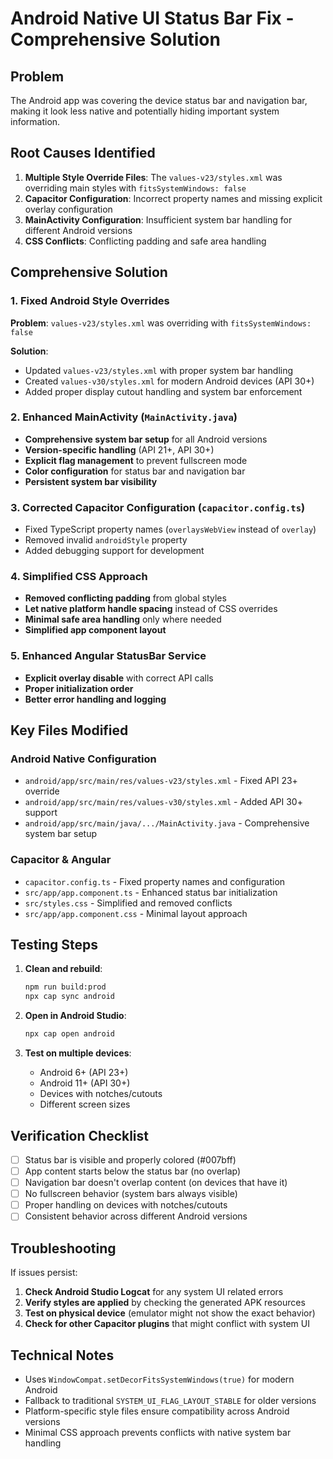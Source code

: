 # Android Native UI Status Bar Fix - Comprehensive Solution

## Problem
The Android app was covering the device status bar and navigation bar, making it look less native and potentially hiding important system information.

## Root Causes Identified
1. **Multiple Style Override Files**: The `values-v23/styles.xml` was overriding main styles with `fitsSystemWindows: false`
2. **Capacitor Configuration**: Incorrect property names and missing explicit overlay configuration
3. **MainActivity Configuration**: Insufficient system bar handling for different Android versions
4. **CSS Conflicts**: Conflicting padding and safe area handling

## Comprehensive Solution

### 1. Fixed Android Style Overrides
**Problem**: `values-v23/styles.xml` was overriding with `fitsSystemWindows: false`

**Solution**: 
- Updated `values-v23/styles.xml` with proper system bar handling
- Created `values-v30/styles.xml` for modern Android devices (API 30+)
- Added proper display cutout handling and system bar enforcement

### 2. Enhanced MainActivity (`MainActivity.java`)
- **Comprehensive system bar setup** for all Android versions
- **Version-specific handling** (API 21+, API 30+)
- **Explicit flag management** to prevent fullscreen mode
- **Color configuration** for status bar and navigation bar
- **Persistent system bar visibility**

### 3. Corrected Capacitor Configuration (`capacitor.config.ts`)
- Fixed TypeScript property names (`overlaysWebView` instead of `overlay`)
- Removed invalid `androidStyle` property
- Added debugging support for development

### 4. Simplified CSS Approach
- **Removed conflicting padding** from global styles
- **Let native platform handle spacing** instead of CSS overrides
- **Minimal safe area handling** only where needed
- **Simplified app component layout**

### 5. Enhanced Angular StatusBar Service
- **Explicit overlay disable** with correct API calls
- **Proper initialization order** 
- **Better error handling and logging**

## Key Files Modified

### Android Native Configuration
- `android/app/src/main/res/values-v23/styles.xml` - Fixed API 23+ override
- `android/app/src/main/res/values-v30/styles.xml` - Added API 30+ support
- `android/app/src/main/java/.../MainActivity.java` - Comprehensive system bar setup

### Capacitor & Angular
- `capacitor.config.ts` - Fixed property names and configuration
- `src/app/app.component.ts` - Enhanced status bar initialization
- `src/styles.css` - Simplified and removed conflicts
- `src/app/app.component.css` - Minimal layout approach

## Testing Steps

1. **Clean and rebuild**:
   ```bash
   npm run build:prod
   npx cap sync android
   ```

2. **Open in Android Studio**:
   ```bash
   npx cap open android
   ```

3. **Test on multiple devices**:
   - Android 6+ (API 23+)
   - Android 11+ (API 30+)
   - Devices with notches/cutouts
   - Different screen sizes

## Verification Checklist
- [ ] Status bar is visible and properly colored (#007bff)
- [ ] App content starts below the status bar (no overlap)
- [ ] Navigation bar doesn't overlap content (on devices that have it)
- [ ] No fullscreen behavior (system bars always visible)
- [ ] Proper handling on devices with notches/cutouts
- [ ] Consistent behavior across different Android versions

## Troubleshooting
If issues persist:

1. **Check Android Studio Logcat** for any system UI related errors
2. **Verify styles are applied** by checking the generated APK resources
3. **Test on physical device** (emulator might not show the exact behavior)
4. **Check for other Capacitor plugins** that might conflict with system UI

## Technical Notes
- Uses `WindowCompat.setDecorFitsSystemWindows(true)` for modern Android
- Fallback to traditional `SYSTEM_UI_FLAG_LAYOUT_STABLE` for older versions
- Platform-specific style files ensure compatibility across Android versions
- Minimal CSS approach prevents conflicts with native system bar handling
